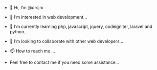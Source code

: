 - 👋 Hi, I’m @drsjm
- 👀 I’m interested in web development...
- 🌱 I’m currently learning php, javascript, jquery, codeigniter, laravel and python...
- 💞️ I’m looking to collaborate with other web developers...
- 📫 How to reach me ...

- Feel free to contact me if you need some assistance...

<!---
drsjm/drsjm is a ✨ special ✨ repository because its `README.md` (this file) appears on your GitHub profile.
You can click the Preview link to take a look at your changes.
--->
